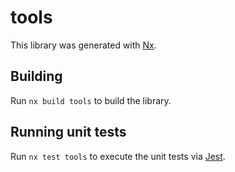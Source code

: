 # tools

This library was generated with [Nx](https://nx.dev).



## Building

Run `nx build tools` to build the library.





## Running unit tests

Run `nx test tools` to execute the unit tests via [Jest](https://jestjs.io).


